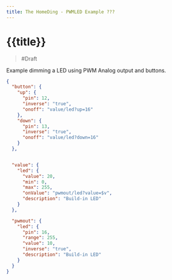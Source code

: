 ```yaml
---
title: The HomeDing - PWMLED Example ???
---
```


# {{title}}

> #Draft

Example dimming a LED using PWM Analog output and buttons.

```json
{
  "button": {
    "up": {
      "pin": 12,
      "inverse": "true",
      "onoff": "value/led?up=16"
    },
    "down": {
      "pin": 13,
      "inverse": "true",
      "onoff": "value/led?down=16"
    }
  },


  "value": {
    "led": {
      "value": 20,
      "min": 0,
      "max": 255,
      "onValue": "pwmout/led?value=$v",
      "description": "Build-in LED"
    }
  },

  "pwmout": {
    "led": {
      "pin": 16,
      "range": 255,
      "value": 10,
      "inverse": "true",
      "description": "Build-in LED"
    }
  }
}
```